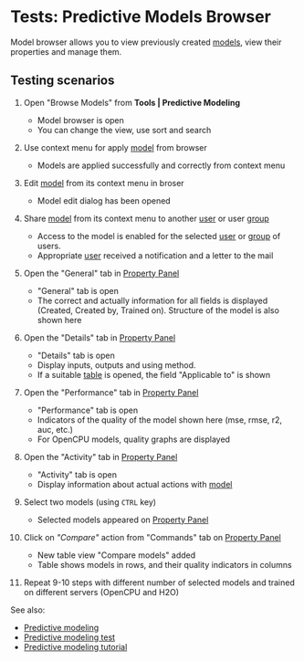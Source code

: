 <!-- TITLE: Tests: Predictive Models Browser -->
<!-- SUBTITLE: -->

# Tests: Predictive Models Browser

Model browser allows you to view previously created [models](predictive-modeling.md), view their properties and manage them.

## Testing scenarios

1. Open "Browse Models" from **Tools | Predictive Modeling**
   * Model browser is open
   * You can change the view, use sort and search

1. Use context menu for apply [model](predictive-modeling.md) from browser
   * Models are applied successfully and correctly from context menu

1. Edit [model](predictive-modeling.md) from its context menu in broser
   * Model edit dialog has been opened
   
1. Share [model](predictive-modeling.md) from its context menu to another [user](../govern/user.md) or user [group](../entities/group.md)
   * Access to the model is enabled for the selected [user](../govern/user.md) or [group](../entities/group.md) of users. 
   * Appropriate [user](../govern/user.md) received a notification and a letter to the mail

1. Open the "General" tab in [Property Panel](../features/property-panel.md)
   * "General" tab is open
   * The correct and actually information for all fields is displayed (Created, Created by, Trained on). Structure of the model is also shown here

1. Open the "Details" tab in [Property Panel](../features/property-panel.md)
   * "Details" tab is open
   * Display inputs, outputs and using method. 
   * If a suitable [table](../overview/table.md) is opened, the field "Applicable to" is shown

1. Open the "Performance" tab in [Property Panel](../features/property-panel.md)
   * "Performance" tab is open
   * Indicators of the quality of the model shown here (mse, rmse, r2, auc, etc.)
   * For OpenCPU models, quality graphs are displayed

1. Open the "Activity" tab in [Property Panel](../features/property-panel.md)
   * "Activity" tab is open
   * Display information about actual actions with [model](predictive-modeling.md)

1. Select two models (using ```CTRL``` key)
   * Selected models appeared on [Property Panel](../features/property-panel.md)
   
1. Click on *"Compare"* action from "Commands" tab on [Property Panel](../features/property-panel.md)
   * New table view "Compare models" added 
   * Table shows models in rows, and their quality indicators in columns

1. Repeat 9-10 steps with different number of selected models and trained on different servers (OpenCPU and H2O)  


See also: 
  * [Predictive modeling](predictive-modeling.md)
  * [Predictive modeling test](../tests/predictive-models-test.md)
  * [Predictive modeling tutorial](../_internal/tutorials/predictive-modeling.md)
  